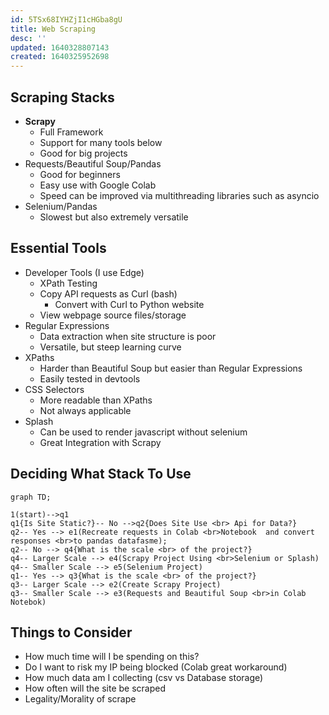 ```yaml
---
id: 5TSx68IYHZjI1cHGba8gU
title: Web Scraping
desc: ''
updated: 1640328807143
created: 1640325952698
---
```


## Scraping Stacks
- **Scrapy**
    - Full Framework
    - Support for many tools below
    - Good for big projects
- Requests/Beautiful Soup/Pandas
    - Good for beginners
    - Easy use with Google Colab
    - Speed can be improved via multithreading libraries such as asyncio
- Selenium/Pandas
    - Slowest but also extremely versatile

## Essential Tools
- Developer Tools (I use Edge)
    - XPath Testing
    - Copy API requests as Curl (bash)
        - Convert with Curl to Python website
    - View webpage source files/storage
- Regular Expressions
    - Data extraction when site structure is poor
    - Versatile, but steep learning curve
- XPaths
    - Harder than Beautiful Soup but easier than Regular Expressions
    - Easily tested in devtools
- CSS Selectors
    - More readable than XPaths
    - Not always applicable
- Splash
    - Can be used to render javascript without selenium
    - Great Integration with Scrapy

## Deciding What Stack To Use
```mermaid
graph TD;

1(start)-->q1
q1{Is Site Static?}-- No -->q2{Does Site Use <br> Api for Data?}
q2-- Yes --> e1(Recreate requests in Colab <br>Notebook  and convert responses <br>to pandas datafasme);
q2-- No --> q4{What is the scale <br> of the project?}
q4-- Larger Scale --> e4(Scrapy Project Using <br>Selenium or Splash)
q4-- Smaller Scale --> e5(Selenium Project)
q1-- Yes --> q3{What is the scale <br> of the project?}
q3-- Larger Scale --> e2(Create Scrapy Project)
q3-- Smaller Scale --> e3(Requests and Beautiful Soup <br>in Colab Notebok)

```

## Things to Consider
- How much time will I be spending on this?
- Do I want to risk my IP being blocked (Colab great workaround)
- How much data am I collecting (csv vs Database storage)
- How often will the site be scraped
- Legality/Morality of scrape